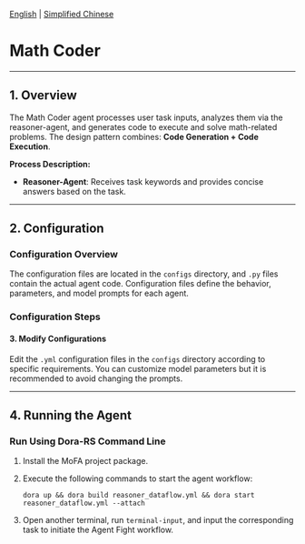 [English](README.md) | [Simplified Chinese](README_cn.md)

# Math Coder

------

## 1. Overview

The Math Coder agent processes user task inputs, analyzes them via the reasoner-agent, and generates code to execute and solve math-related problems.
The design pattern combines: **Code Generation + Code Execution**.

**Process Description:**

- **Reasoner-Agent**: Receives task keywords and provides concise answers based on the task.

------

## 2. Configuration

### Configuration Overview

The configuration files are located in the `configs` directory, and `.py` files contain the actual agent code. Configuration files define the behavior, parameters, and model prompts for each agent.

### Configuration Steps

#### 3. Modify Configurations

Edit the `.yml` configuration files in the `configs` directory according to specific requirements.
You can customize model parameters but it is recommended to avoid changing the prompts.

------

## 4. Running the Agent

### Run Using Dora-RS Command Line

1. Install the MoFA project package.

2. Execute the following commands to start the agent workflow:

   ```shell
   dora up && dora build reasoner_dataflow.yml && dora start reasoner_dataflow.yml --attach
   ```

3. Open another terminal, run `terminal-input`, and input the corresponding task to initiate the Agent Fight workflow.